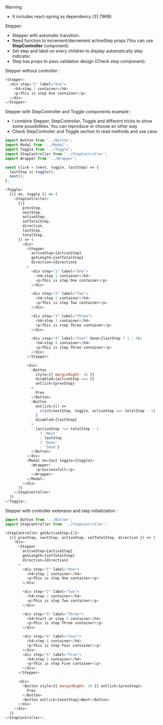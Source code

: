 Warning

- It includes react-spring as dependency (31.79KB)

Stepper:

- Stepper with automatic transition.
- Need function to increment/decrement activeStep props (You can use <b>StepController</b> component).
- Set step and label on every children to display automatically step indicator.
- Step has props to pass validation design (Check step component).

Stepper without controller :

```js
<Stepper>
  <div step="1" label="One">
    <h4>step 1 container</h4>
    <p>This is step One container</p>
  </div>
</Stepper>
```

Stepper with StepController and Toggle components example :

- I combine Stepper, StepController, Toggle and different tricks to show some possibilities. You can reproduce or choose an other way
- Check StepController and Toggle section to read methods and use case.

```js
import Button from '../Button';
import Modal from '../Modal';
import Toggle from '../Toggle';
import StepController from '../StepController';
import Wrapper from '../Wrapper';

const click = (next, toggle, lastStep) => {
  lastStep && toggle();
  next();
};

<Toggle>
  {({ on, toggle }) => (
    <StepController>
      {({
        prevStep,
        nextStep,
        activeStep,
        setTotalStep,
        direction,
        lastStep,
        totalStep,
      }) => (
        <div>
          <Stepper
            activeStep={activeStep}
            getLength={setTotalStep}
            direction={direction}
          >
            <div step="1" label="One">
              <h4>step 1 container</h4>
              <p>This is step One container</p>
            </div>

            <div step="2" label="Two">
              <h4>step 2 container</h4>
              <p>This is step Two container</p>
            </div>

            <div step="3" label="Three">
              <h4>step 3 container</h4>
              <p>This is step Three container</p>
            </div>

            <div step="4" label="Four" done={lastStep ? 1 : 0}>
              <h4>step 4 container</h4>
              <p>This is step Three container</p>
            </div>
          </Stepper>

          <div>
            <Button
              style={{ marginRight: 16 }}
              disabled={activeStep === 0}
              onClick={prevStep}
            >
              Prev
            </Button>
            <Button
              onClick={() =>
                click(nextStep, toggle, activeStep === totalStep - 1)
              }
              disabled={lastStep}
            >
              {activeStep !== totalStep - 1
                ? 'Next'
                : lastStep
                ? 'Done'
                : 'Send'}
            </Button>
          </div>
          <Modal on={on} toggle={toggle}>
            <Wrapper>
              <p>Successfull</p>
            </Wrapper>
          </Modal>
        </div>
      )}
    </StepController>
  )}
</Toggle>;
```

Stepper with controller extension and step initialization :

```js
import Button from '../Button';
import StepController from '../StepController';

<StepController getActiveStep={2}>
  {({ prevStep, nextStep, activeStep, setTotalStep, direction }) => (
    <div>
      <Stepper
        activeStep={activeStep}
        getLength={setTotalStep}
        direction={direction}
      >
        <div step="1" label="One">
          <h4>step 1 container</h4>
          <p>This is step One container</p>
        </div>

        <div step="2" label="Two">
          <h4>step 2 container</h4>
          <p>This is step Two container</p>
        </div>

        <div step="3" label="Three">
          <h4>Start at step 3 container</h4>
          <p>This is step Three container</p>
        </div>

        <div step="4" label="Four">
          <h4>step 4 container</h4>
          <p>This is step Four container</p>
        </div>
        <div step="5" label="Five">
          <h4>step 5 container</h4>
          <p>This is step Five container</p>
        </div>
      </Stepper>

      <div>
        <Button style={{ marginRight: 16 }} onClick={prevStep}>
          Prev
        </Button>
        <Button onClick={nextStep}>Next</Button>
      </div>
    </div>
  )}
</StepController>;
```
